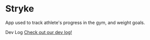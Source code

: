 # Stryke
App used to track athlete's progress in the gym, and weight goals.

Dev Log
[Check out our dev log!]([https://link-url-here.org](https://sites.google.com/augustana.edu/stryke/home))
